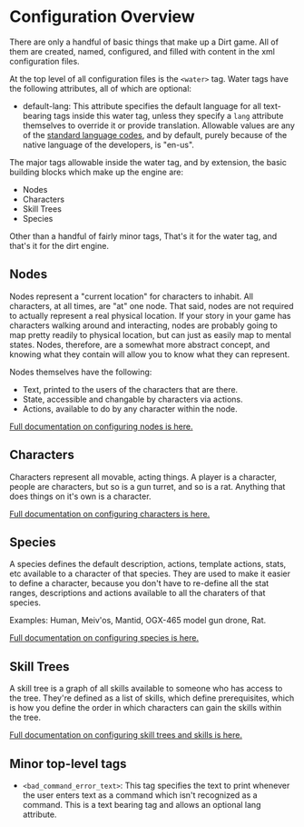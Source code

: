# Configuration Overview
There are only a handful of basic things that make up a Dirt game. All of them are created, named, configured, and filled with content in the xml configuration files.

At the top level of all configuration files is the `<water>` tag. Water tags have the following attributes, all of which are optional:

* default-lang: This attribute specifies the default language for all text-bearing tags inside this water tag, unless they specify a `lang` attribute themselves to override it or provide translation. Allowable values are any of the [standard language codes](https://en.wikipedia.org/wiki/IETF_language_tag), and by default, purely because of the native language of the developers, is "en-us".

The major tags allowable inside the water tag, and by extension, the basic building blocks which make up the engine are:

* Nodes
* Characters
* Skill Trees
* Species

Other than a handful of fairly minor tags, That's it for the water tag, and that's it for the dirt engine.

## Nodes
Nodes represent a "current location" for characters to inhabit. All characters, at all times, are "at" one node. That said, nodes are not required to actually represent a real physical location. If your story in your game has characters walking around and interacting, nodes are probably going to map pretty readily to physical location, but can just as easily map to mental states. Nodes, therefore, are a somewhat more abstract concept, and knowing what they contain will allow you to know what they can represent.

Nodes themselves have the following:
* Text, printed to the users of the characters that are there.
* State, accessible and changable by characters via actions.
* Actions, available to do by any character within the node.

[Full documentation on configuring nodes is here.](Node.md)

## Characters
Characters represent all movable, acting things. A player is a character, people are characters, but so is a gun turret, and so is a rat. Anything that does things on it's own is a character.

[Full documentation on configuring characters is here.](Character.md)

## Species
A species defines the default description, actions, template actions, stats, etc available to a character of that species. They are used to make it easier to define a character, because you don't have to re-define all the stat ranges, descriptions and actions available to all the charaters of that species.

Examples: Human, Meiv'os, Mantid, OGX-465 model gun drone, Rat.

[Full documentation on configuring species is here.](Species.md)

## Skill Trees
A skill tree is a graph of all skills available to someone who has access to the tree. They're defined as a list of skills, which define prerequisites, which is how you define the order in which characters can gain the skills within the tree.

[Full documentation on configuring skill trees and skills is here.](Skills.md)

## Minor top-level tags

* `<bad_command_error_text>`: This tag specifies the text to print whenever the user enters text as a command which isn't recognized as a command. This is a text bearing tag and allows an optional lang attribute.